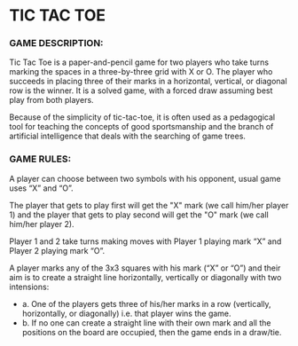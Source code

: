 # TIC TAC TOE


### GAME DESCRIPTION:
Tic Tac Toe is a paper-and-pencil game for two players who take turns marking the spaces in a three-by-three grid with X or O. The player who succeeds in placing three of their marks in a horizontal, vertical, or diagonal row is the winner. It is a solved game, with a forced draw assuming best play from both players. 

Because of the simplicity of tic-tac-toe, it is often used as a pedagogical tool for teaching the concepts of good sportsmanship and the branch of artificial intelligence that deals with the searching of game trees.

### GAME RULES:
A player can choose between two symbols with his opponent, usual game uses “X” and “O”.

The player that gets to play first will get the "X" mark (we call him/her player 1) and the player that gets to play second will get the "O" mark (we call him/her player 2).

Player 1 and 2 take turns making moves with Player 1 playing mark “X” and Player 2 playing mark “O”.

A player marks any of the 3x3 squares with his mark (“X” or “O”) and their aim is to create a straight line horizontally, vertically or diagonally with two intensions:
- a. One of the players gets three of his/her marks in a row (vertically, horizontally, or diagonally) i.e. that player wins the game.
- b. If no one can create a straight line with their own mark and all the positions on the board are occupied, then the game ends in a draw/tie.
